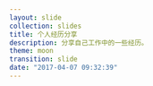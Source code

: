 ```yaml
---
layout: slide
collection: slides
title: 个人经历分享
description: 分享自己工作中的一些经历。
theme: moon
transition: slide
date: "2017-04-07 09:32:39"
---
```


<section data-markdown>
<script type="text/template">

## 个人经历分享

代如刚

2017-04-07

</script>
</section>
<section data-markdown
         data-separator="^\n\n\n"  
         data-separator-vertical="^\n\n"  
         data-background-transition="zoom"
         data-separator-notes="^Note:">
<script type="text/template">
### 个人简介

- 公司经历 <!-- .element: class="fragment" -->
- 技术方向 <!-- .element: class="fragment" -->

Note:
公司经历

1. 用友软件
1. 日本witsys
1. free
1. 用友软件
1. 众盈医疗

技术方向

1. 学校 Java
1. Batch批处理
1. c, c++
1. Java, JBoss
1. Rails
1. iOS
</script>
</section>

<section data-markdown
         data-separator-vertical="^\n\n"  
         data-background-transition="zoom"
         data-transition="slide-in fade-out"
>
<script type="text/template">

### 日本项目开发

- 瀑布开发 <!-- .element: class="fragment" -->
- 文档（规范，手顺） <!-- .element: class="fragment" -->
- 邮件 <!-- .element: class="fragment" -->
- 安全意识 <!-- .element: class="fragment" -->
- Office（Excel） <!-- .element: class="fragment" -->
- 代码规范 <!-- .element: class="fragment" -->


### 缺点

- 很难见到项目全貌 <!-- .element: class="fragment" -->
- 技术提升有限 <!-- .element: class="fragment" -->

Note:
</script>
</section>

<section data-markdown>
<script type="text/template">
### 日本人工作习惯

- 下级绝对服从上级 <!-- .element: class="fragment" -->
- 从众心理 <!-- .element: class="fragment" -->
- 领导会议多 <!-- .element: class="fragment" -->
- 菠菜（報連相） <!-- .element: class="fragment" -->
</script>
</section>

<section data-markdown
         data-separator-vertical="^\n\n"  
>
<script type="text/template">
### 技术成长的几个点


#### 学校学习Java


#### 工作后的考评系统和第一个正式项目


#### 学习Rails压力


#### 学习iOS压力
</script>
</section>

<section data-markdown>
<script type="text/template">
### FAQ & Thanks
</script>
</section>
